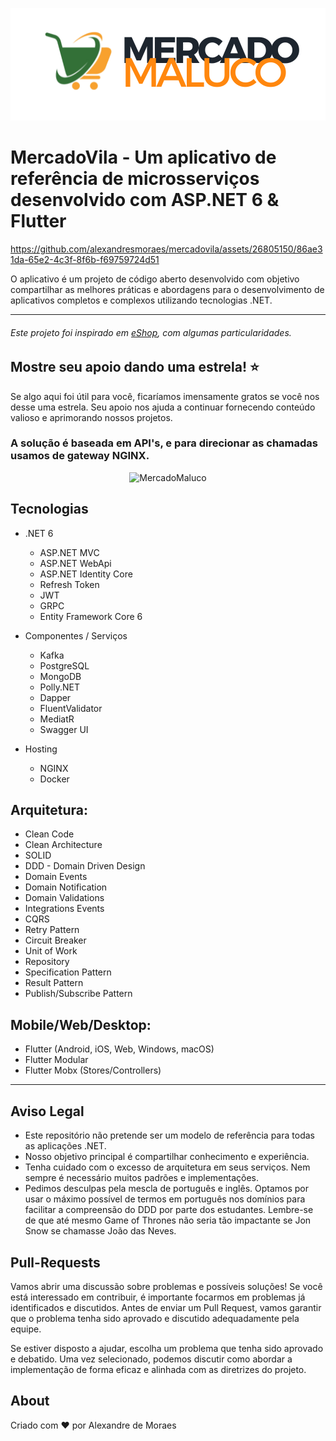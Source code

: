 <p align="center">
    <img alt="logo" src="https://github.com/alexandresmoraes/mercadovila/blob/master/assets/logo.png?raw=true" />    
</p>

# MercadoVila - Um aplicativo de referência de microsserviços desenvolvido com ASP.NET 6 & Flutter


https://github.com/alexandresmoraes/mercadovila/assets/26805150/86ae31da-65e2-4c3f-8f6b-f69759724d51


O aplicativo é um projeto de código aberto desenvolvido com objetivo compartilhar as melhores práticas e abordagens para o desenvolvimento de aplicativos completos e complexos utilizando tecnologias .NET.

---

###### Este projeto foi inspirado em [eShop](https://github.com/dotnet/eShop), com algumas particularidades.

## Mostre seu apoio dando uma estrela! :star:

Se algo aqui foi útil para você, ficaríamos imensamente gratos se você nos desse uma estrela. Seu apoio nos ajuda a continuar fornecendo conteúdo valioso e aprimorando nossos projetos.

### A solução é baseada em API's, e para direcionar as chamadas usamos de gateway NGINX.

<p align="center">
    <img alt="MercadoMaluco" src="https://github.com/alexandresmoraes/vilasesmo/raw/master/assets/arch_vilasesmo.png?raw=true" />
</p>

## Tecnologias

- .NET 6

  - ASP.NET MVC
  - ASP.NET WebApi
  - ASP.NET Identity Core
  - Refresh Token
  - JWT
  - GRPC
  - Entity Framework Core 6

- Componentes / Serviços

  - Kafka
  - PostgreSQL
  - MongoDB
  - Polly.NET
  - Dapper
  - FluentValidator
  - MediatR
  - Swagger UI

- Hosting
  - NGINX
  - Docker

## Arquitetura:

- Clean Code
- Clean Architecture
- SOLID
- DDD - Domain Driven Design
- Domain Events
- Domain Notification
- Domain Validations
- Integrations Events
- CQRS
- Retry Pattern
- Circuit Breaker
- Unit of Work
- Repository
- Specification Pattern
- Result Pattern
- Publish/Subscribe Pattern

## Mobile/Web/Desktop:

- Flutter (Android, iOS, Web, Windows, macOS)
- Flutter Modular
- Flutter Mobx (Stores/Controllers)

---

## Aviso Legal

- Este repositório não pretende ser um modelo de referência para todas as aplicações .NET.
- Nosso objetivo principal é compartilhar conhecimento e experiência.
- Tenha cuidado com o excesso de arquitetura em seus serviços. Nem sempre é necessário muitos padrões e implementações.
- Pedimos desculpas pela mescla de português e inglês. Optamos por usar o máximo possível de termos em português nos domínios para facilitar a compreensão do DDD por parte dos estudantes. Lembre-se de que até mesmo Game of Thrones não seria tão impactante se Jon Snow se chamasse João das Neves.

## Pull-Requests

Vamos abrir uma discussão sobre problemas e possíveis soluções! Se você está interessado em contribuir, é importante focarmos em problemas já identificados e discutidos. Antes de enviar um Pull Request, vamos garantir que o problema tenha sido aprovado e discutido adequadamente pela equipe.

Se estiver disposto a ajudar, escolha um problema que tenha sido aprovado e debatido. Uma vez selecionado, podemos discutir como abordar a implementação de forma eficaz e alinhada com as diretrizes do projeto.

## About

Criado com :heart: por Alexandre de Moraes
